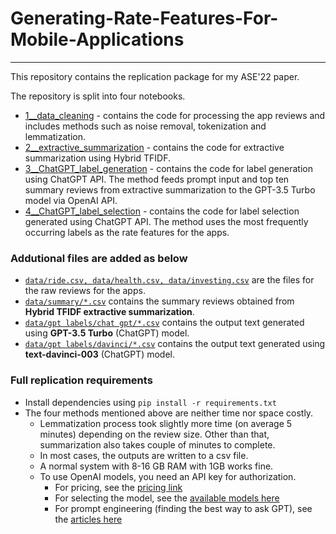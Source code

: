 # Generating-Rate-Features-For-Mobile-Applications
---

This repository contains the replication package for my ASE'22 paper. 

The repository is split into four notebooks.

- [1__data_cleaning](code/data_cleaning.ipynb) - contains the code for processing the app reviews and includes methods such as noise removal, tokenization and lemmatization.
- [2__extractive_summarization](code/extractive_summarization.ipynb) - contains the code for extractive summarization using Hybrid TFIDF.
- [3__ChatGPT_label_generation](code/ChatGPT_label_generation.ipynb) - contains the code for label generation using ChatGPT API. 
The method feeds prompt input  and top ten summary reviews from extractive summarization to the GPT-3.5 Turbo model via OpenAI API.
- [4__ChatGPT_label_selection](code/ChatGPT_label_selection.ipynb) - contains the code for label selection generated using ChatGPT API. 
The method uses the most frequently occurring labels as the rate features for the apps.

### Addutional files are added as below
- [`data/ride.csv, data/health.csv, data/investing.csv`](data/) are the files for the raw reviews for the apps.
- [`data/summary/*.csv`](data/summary) contains the summary reviews obtained from **Hybrid TFIDF extractive summarization**.
- [`data/gpt labels/chat gpt/*.csv`](data/gpt%20labels/chat%20gpt/) contains the output text generated using **GPT-3.5 Turbo** (ChatGPT) model.
- [`data/gpt labels/davinci/*.csv`](data/gpt%20labels/davinci/) contains the output text generated using **text-davinci-003** (ChatGPT) model.

### Full replication requirements
- Install dependencies using `pip install -r requirements.txt`
- The four methods mentioned above are neither time nor space costly. 
  - Lemmatization process took slightly more time (on average 5 minutes) depending on the review size. Other than that, summarization also takes couple of minutes to complete. 
  - In most cases, the outputs are written to a csv file. 
  - A normal system with 8-16 GB RAM with 1GB works fine.
  - To use OpenAI models, you need an API key for authorization. 
    - For pricing, see the [pricing link](https://openai.com/pricing)
    - For selecting the model, see the [available models here](https://platform.openai.com/docs/models)
    - For prompt engineering (finding the best way to ask GPT), see the [articles here](https://help.openai.com/en/articles/6654000-best-practices-for-prompt-engineering-with-openai-api)
   
